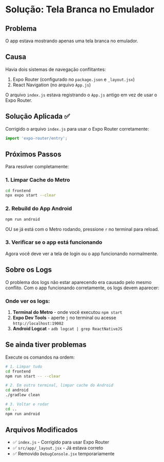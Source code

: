 # Solução: Tela Branca no Emulador

## Problema
O app estava mostrando apenas uma tela branca no emulador.

## Causa
Havia dois sistemas de navegação conflitantes:
1. Expo Router (configurado no `package.json` e `_layout.jsx`)
2. React Navigation (no arquivo `App.js`)

O arquivo `index.js` estava registrando o `App.js` antigo em vez de usar o Expo Router.

## Solução Aplicada ✅

Corrigido o arquivo `index.js` para usar o Expo Router corretamente:

```javascript
import 'expo-router/entry';
```

## Próximos Passos

Para resolver completamente:

### 1. Limpar Cache do Metro
```bash
cd frontend
npx expo start --clear
```

### 2. Rebuild do App Android
```bash
npm run android
```

OU se já está com o Metro rodando, pressione `r` no terminal para reload.

### 3. Verificar se o app está funcionando
Agora você deve ver a tela de login ou o app funcionando normalmente.

## Sobre os Logs

O problema dos logs não estar aparecendo era causado pelo mesmo conflito. Com o app funcionando corretamente, os logs devem aparecer:

### Onde ver os logs:
1. **Terminal do Metro** - onde você executou `npm start`
2. **Expo Dev Tools** - aperte `j` no terminal ou acesse `http://localhost:19002`
3. **Android Logcat** - `adb logcat | grep ReactNativeJS`

## Se ainda tiver problemas

Execute os comandos na ordem:

```bash
# 1. Limpar tudo
cd frontend
npm run start -- --clear

# 2. Em outro terminal, limpar cache do Android
cd android
./gradlew clean

# 3. Voltar e rodar
cd ..
npm run android
```

## Arquivos Modificados
- ✅ `index.js` - Corrigido para usar Expo Router
- ✅ `src/app/_layout.jsx` - Já estava correto
- ✅ Removido `DebugConsole.jsx` temporariamente

